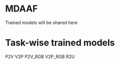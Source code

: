 # MDAAF

Trained models will be shared here 

# Task-wise trained models
 P2V
 V2P
 P2V_RGB
 V2P_RGB
 R2U
